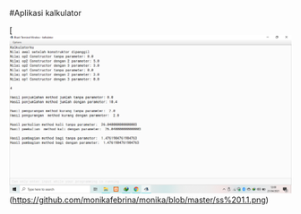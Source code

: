 #Aplikasi kalkulator



[![N|Solid](https://github.com/monikafebrina/monika/blob/master/ss%201.1.png)(https://github.com/monikafebrina/monika/blob/master/ss%201.1.png)
